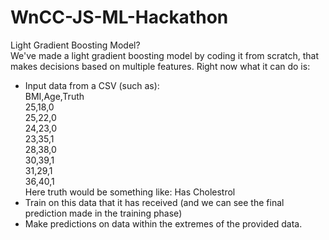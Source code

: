 # WnCC-JS-ML-Hackathon
Light Gradient Boosting Model? <br>
We've made a light gradient boosting model by coding it from scratch, that makes decisions based on multiple features. Right now what it can do is: <br>
<ul>
  <li> Input data from a CSV (such as): <br>
BMI,Age,Truth <br>
25,18,0 <br>
25,22,0 <br>
24,23,0 <br>
23,35,1 <br>
28,38,0 <br>
30,39,1 <br>
31,29,1 <br>
36,40,1 <br>
    Here truth would be something like: Has Cholestrol
  </li>
  <li>
    Train on this data that it has received (and we can see the final prediction made in the training phase)
  </li>
  <li>
    Make predictions on data within the extremes of the provided data. 
  </li>
  
</ul>
